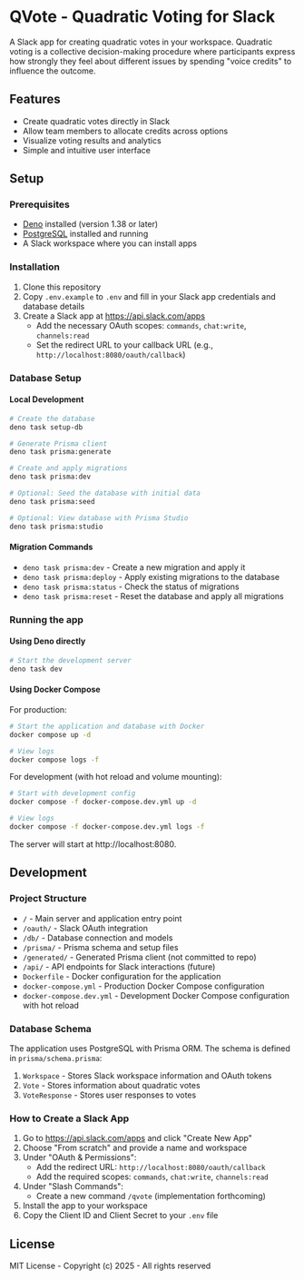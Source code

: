 # QVote - Quadratic Voting for Slack

A Slack app for creating quadratic votes in your workspace. Quadratic voting is a collective
decision-making procedure where participants express how strongly they feel about different issues
by spending "voice credits" to influence the outcome.

## Features

- Create quadratic votes directly in Slack
- Allow team members to allocate credits across options
- Visualize voting results and analytics
- Simple and intuitive user interface

## Setup

### Prerequisites

- [Deno](https://deno.land/) installed (version 1.38 or later)
- [PostgreSQL](https://www.postgresql.org/) installed and running
- A Slack workspace where you can install apps

### Installation

1. Clone this repository
2. Copy `.env.example` to `.env` and fill in your Slack app credentials and database details
3. Create a Slack app at https://api.slack.com/apps
   - Add the necessary OAuth scopes: `commands`, `chat:write`, `channels:read`
   - Set the redirect URL to your callback URL (e.g., `http://localhost:8080/oauth/callback`)

### Database Setup

#### Local Development

```bash
# Create the database
deno task setup-db

# Generate Prisma client
deno task prisma:generate

# Create and apply migrations
deno task prisma:dev

# Optional: Seed the database with initial data
deno task prisma:seed

# Optional: View database with Prisma Studio
deno task prisma:studio
```

#### Migration Commands

- `deno task prisma:dev` - Create a new migration and apply it
- `deno task prisma:deploy` - Apply existing migrations to the database
- `deno task prisma:status` - Check the status of migrations
- `deno task prisma:reset` - Reset the database and apply all migrations

### Running the app

#### Using Deno directly

```bash
# Start the development server
deno task dev
```

#### Using Docker Compose

For production:

```bash
# Start the application and database with Docker
docker compose up -d

# View logs
docker compose logs -f
```

For development (with hot reload and volume mounting):

```bash
# Start with development config
docker compose -f docker-compose.dev.yml up -d

# View logs
docker compose -f docker-compose.dev.yml logs -f
```

The server will start at http://localhost:8080.

## Development

### Project Structure

- `/` - Main server and application entry point
- `/oauth/` - Slack OAuth integration
- `/db/` - Database connection and models
- `/prisma/` - Prisma schema and setup files
- `/generated/` - Generated Prisma client (not committed to repo)
- `/api/` - API endpoints for Slack interactions (future)
- `Dockerfile` - Docker configuration for the application
- `docker-compose.yml` - Production Docker Compose configuration
- `docker-compose.dev.yml` - Development Docker Compose configuration with hot reload

### Database Schema

The application uses PostgreSQL with Prisma ORM. The schema is defined in `prisma/schema.prisma`:

1. `Workspace` - Stores Slack workspace information and OAuth tokens
2. `Vote` - Stores information about quadratic votes
3. `VoteResponse` - Stores user responses to votes

### How to Create a Slack App

1. Go to https://api.slack.com/apps and click "Create New App"
2. Choose "From scratch" and provide a name and workspace
3. Under "OAuth & Permissions":
   - Add the redirect URL: `http://localhost:8080/oauth/callback`
   - Add the required scopes: `commands`, `chat:write`, `channels:read`
4. Under "Slash Commands":
   - Create a new command `/qvote` (implementation forthcoming)
5. Install the app to your workspace
6. Copy the Client ID and Client Secret to your `.env` file

## License

MIT License - Copyright (c) 2025 - All rights reserved
